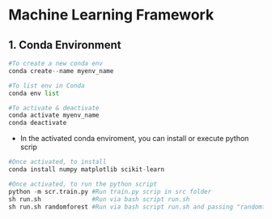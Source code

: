 # Machine Learning Framework

## 1. Conda Environment
```Python
#To create a new conda env
conda create--name myenv_name

#To list env in Conda
conda env list

#To activate & deactivate
conda activate myenv_name
conda deactivate
```
- In the activated conda enviroment, you can install or execute python scrip
```Python
#Once activated, to install
conda install numpy matplotlib scikit-learn

#Once activated, to run the python script
python -m scr.train.py #Run train.py scrip in src folder
sh run.sh              #Run via bash script run.sh
sh run.sh randomforest #Run via bash script run.sh and passing "randomforest" as an argument
```
